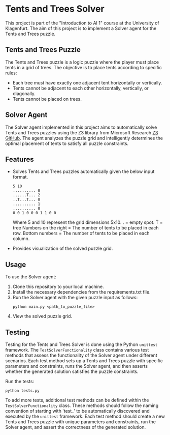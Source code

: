 # Tents and Trees Solver

This project is part of the "Introduction to AI 1" course at the University of Klagenfurt. The aim of this project is to implement a Solver agent for the Tents and Trees puzzle.

## Tents and Trees Puzzle

The Tents and Trees puzzle is a logic puzzle where the player must place tents in a grid of trees. The objective is to place tents according to specific rules:

- Each tree must have exactly one adjacent tent horizontally or vertically.
- Tents cannot be adjacent to each other horizontally, vertically, or diagonally.
- Tents cannot be placed on trees.

## Solver Agent

The Solver agent implemented in this project aims to automatically solve Tents and Trees puzzles using the Z3 library from Microsoft Research [Z3 GitHub](https://github.com/Z3Prover/z3/wiki). The agent analyzes the puzzle grid and intelligently determines the optimal placement of tents to satisfy all puzzle constraints. 

## Features

- Solves Tents and Trees puzzles automatically given the below input format.

    ```
    5 10
    .......... 0
    ......T... 2
    ..T...T... 0
    .......... 1
    .......... 0
    0 0 1 0 0 0 1 1 0 0
    ```

    Where 5 and 10 represent the grid dimensions 5x10.
    . = empty spot. T = tree
    Numbers on the right = The number of tents to be placed in each row.
    Bottom numbers = The number of tents to be placed in each column.

- Provides visualization of the solved puzzle grid.

## Usage

To use the Solver agent:

1. Clone this repository to your local machine.
2. Install the necessary dependencies from the requirements.txt file.
3. Run the Solver agent with the given puzzle input as follows:
    ```
    python main.py <path_to_puzzle_file>
    ```
4. View the solved puzzle grid.

## Testing

Testing for the Tents and Trees Solver is done using the Python `unittest` framework. The `TestSolverFunctionality` class contains various test methods that assess the functionality of the Solver agent under different scenarios. Each test method sets up a Tents and Trees puzzle with specific parameters and constraints, runs the Solver agent, and then asserts whether the generated solution satisfies the puzzle constraints.

Run the tests:
```
python tests.py
```

To add more tests, additional test methods can be defined within the `TestSolverFunctionality` class. These methods should follow the naming convention of starting with 'test_' to be automatically discovered and executed by the `unittest` framework. Each test method should create a new Tents and Trees puzzle with unique parameters and constraints, run the Solver agent, and assert the correctness of the generated solution.
